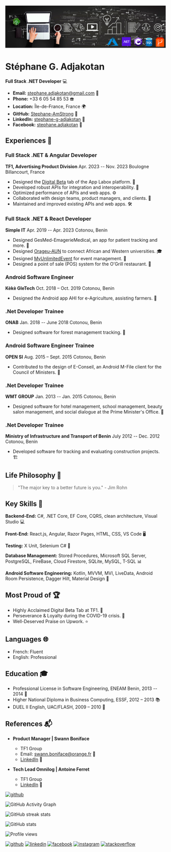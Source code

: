 ![Web and Mobile development](https://github.com/Stephane-AmStrong/Stephane-AmStrong/blob/main/FullStack-development-banner-LinkedIn.jpg)

# Stéphane G. Adjakotan
**Full Stack .NET Developer** 💻

- **Email:** stephane.adjakotan@gmail.com 📧
- **Phone:** +33 6 05 54 85 53 ☎️
- **Location:** Île-de-France, France 🌍
- **GitHub:** [Stephane-AmStrong](https://github.com/Stephane-AmStrong) 🚀
- **LinkedIn:** [stephane-g-adjakotan](https://www.linkedin.com/in/stephane-g-adjakotan) 👔
- **Facebook:** [stephane.adjakotan](https://www.facebook.com/stephane.adjakotan) 👤

## Experiences 💼

### Full Stack .NET & Angular Developer
**TF1, Advertising Product Division**
Apr. 2023 -- Nov. 2023
Boulogne Billancourt, France

- Designed the [Digital Beta](https://app.stg.labox.tf1pub.fr/campaigns/advertiser/42167/agency/3389/product/35757/digital-beta?startDate=2023-01-01&endDate=2023-07-31) tab of the App Labox platform. 🚀
- Developed robust APIs for integration and interoperability. 🔌
- Optimized performance of APIs and web apps. ⚙️
- Collaborated with design teams, product managers, and clients. 👥
- Maintained and improved existing APIs and web apps. 🛠️

### Full Stack .NET & React Developer
**Simple IT**
Apr. 2019 -- Apr. 2023
Cotonou, Benin

- Designed GesMed-EmagerieMedical, an app for patient tracking and more. 🏥
- Designed [Orageu-AUN](https://orageu-aun.com) to connect African and Western universities. 🎓
- Designed [MyUnlimitedEvent](https://www.myunlimitedevent.com) for event management. 🎉
- Designed a point of sale (POS) system for the O'Grill restaurant. 🍔

### Android Software Engineer
**Kèkè GleTech**
Oct. 2018 – Oct. 2019
Cotonou, Benin

- Designed the Android app AHI for e-Agriculture, assisting farmers. 🌾

### .Net Developer Trainee
**ONAB**
Jan. 2018 -- June 2018
Cotonou, Benin

- Designed software for forest management tracking. 🌲

### Android Software Engineer Trainee
**OPEN SI**
Aug. 2015 – Sept. 2015
Cotonou, Benin

- Contributed to the design of E-Conseil, an Android M-File client for the Council of Ministers. 📱

### .Net Developer Trainee
**WMT GROUP**
Jan. 2013 -- Jan. 2015
Cotonou, Benin

- Designed software for hotel management, school management, beauty salon management, and social dialogue at the Prime Minister's Office. 💼

### .Net Developer Trainee
**Ministry of Infrastructure and Transport of Benin**
July 2012 -- Dec. 2012
Cotonou, Benin

- Developed software for tracking and evaluating construction projects. 🏗️

## Life Philosophy 🌟
> "The major key to a better future is you." - Jim Rohn

## Key Skills 🚀
**Backend-End:** C#, .NET Core, EF Core, CQRS, clean architecture, Visual Studio 💻

**Front-End:** React.js, Angular, Razor Pages, HTML, CSS, VS Code 🖥️

**Testing:** X Unit, Selenium C# 🧪

**Database Management:** Stored Procedures, Microsoft SQL Server, PostgreSQL, FireBase, Cloud Firestore, SQLite, MySQL, T-SQL 📊

**Android Software Engineering:** Kotlin, MVVM, MVI, LiveData, Android Room Persistence, Dagger Hilt, Material Design 📱

## Most Proud of 🏆
- Highly Acclaimed Digital Beta Tab at TF1. 🥇
- Perseverance & Loyalty during the COVID-19 crisis. 🦸
- Well-Deserved Praise on Upwork. ⭐

## Languages 🌐
- French: Fluent
- English: Professional

## Education 🎓
- Professional License in Software Engineering, ENEAM Benin, 2013 -- 2014 📜
- Higher National Diploma in Business Computing, ESSF, 2012 – 2013 📚
- DUEL II English, UAC/FLASH, 2009 – 2010 📖

## References 📬
- **Product Manager | Swann Boniface**
  - TF1 Group
  - Email: swann.boniface@orange.fr 📧
  - [LinkedIn](https://www.linkedin.com/in/swann-boniface-481b574b) 👥

- **Tech Lead Omnilog | Antoine Ferret**
  - TF1 Group
  - [LinkedIn](https://www.linkedin.com/in/antoine-ferret-73236390) 👤



[<img src='https://cdn.jsdelivr.net/npm/simple-icons@3.0.1/icons/github.svg' alt='github' height='40'>](https://github.com/Stephane-AmStrong)  

![GitHub Activity Graph](https://activity-graph.herokuapp.com/graph?username=Stephane-AmStrong) 

![GitHub streak stats](https://github-readme-streak-stats.herokuapp.com/?user=Stephane-AmStrong)  

![GitHub stats](https://github-readme-stats.vercel.app/api?username=Stephane-AmStrong&show_icons=true&count_private=true)  

![Profile views](https://gpvc.arturio.dev/Stephane-AmStrong)    


[<img src='https://cdn.jsdelivr.net/npm/simple-icons@3.0.1/icons/github.svg' alt='github' height='40'>](https://github.com/Stephane-AmStrong)  [<img src='https://cdn.jsdelivr.net/npm/simple-icons@3.0.1/icons/linkedin.svg' alt='linkedin' height='40'>](https://www.linkedin.com/in/in/stéphane-adjakotan-1b041a16b/)  [<img src='https://cdn.jsdelivr.net/npm/simple-icons@3.0.1/icons/facebook.svg' alt='facebook' height='40'>](https://www.facebook.com/stephane.adjakotan)  [<img src='https://cdn.jsdelivr.net/npm/simple-icons@3.0.1/icons/instagram.svg' alt='instagram' height='40'>](https://www.instagram.com/stephane_amstrong/)  [<img src='https://cdn.jsdelivr.net/npm/simple-icons@3.0.1/icons/stackoverflow.svg' alt='stackoverflow' height='40'>](https://stackoverflow.com/users/16149264/stephane-amstrong)  

